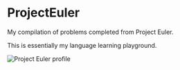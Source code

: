 ProjectEuler
============

My compilation of problems completed from Project Euler.

This is essentially my language learning playground.

![Project Euler profile](http://projecteuler.net/profile/ncpierson.png)
